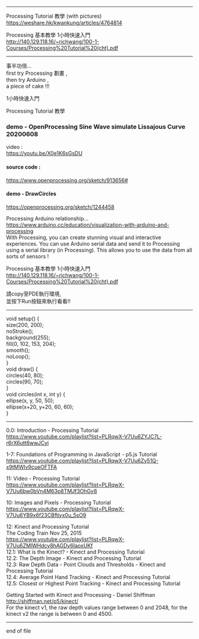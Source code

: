 
-----------------------------------------------------------   
  
Processing Tutorial 教學 (with pictures)   
  https://weshare.hk/kwankung/articles/4764814  
  
Processing 基本教學 1小時快速入門  
  http://140.129.118.16/~richwang/100-1-Courses/Processing%20Tutorial%20(cht).pdf  
  
-----------------------------------------------------------   
  
事半功倍...  
first try Processing 劃畫 ,  
then try Arduino ,  
a piece of cake !!!  
  
1小時快速入門  
  
Processing Tutorial 教學  
  
  
### demo - OpenProcessing Sine Wave simulate Lissajous Curve 20200608  
video :  
  https://youtu.be/X0e1K6sGsDU  
#### source code :  
  https://www.openprocessing.org/sketch/913656#  
  
  
#### demo - DrawCircles  
  https://openprocessing.org/sketch/1244458  
  
  
  
Processing Arduino relationship...  
  https://www.arduino.cc/education/visualization-with-arduino-and-processing  
With Processing, you can create stunning visual and interactive experiences. You can use Arduino serial data and send it to Processing using a serial library (in Processing). This allows you to use the data from all sorts of sensors !  
  
  
  
Processing 基本教學 1小時快速入門  
  http://140.129.118.16/~richwang/100-1-Courses/Processing%20Tutorial%20(cht).pdf  
  
  
請copy至PDE執行環境,  
並按下Run按鈕來執行看看!!  
  
  
-----------------------------------------------------------   
  
void setup() {  
    size(200, 200);  
    noStroke();  
    background(255);  
    fill(0, 102, 153, 204);  
    smooth();  
    noLoop();  
}  
void draw() {  
    circles(40, 80);  
    circles(90, 70);  
}  
void circles(int x, int y) {  
    ellipse(x, y, 50, 50);  
    ellipse(x+20, y+20, 60, 60);  
}  
  
  
-----------------------------------------------------------   
  
0.0: Introduction - Processing Tutorial  
  https://www.youtube.com/playlist?list=PLRqwX-V7Uu6ZYJC7L-r6rX6utt6wwJCyi  
  
1-7: Foundations of Programming in JavaScript - p5.js Tutorial  
  https://www.youtube.com/playlist?list=PLRqwX-V7Uu6Zy51Q-x9tMWIv9cueOFTFA  
  
11: Video - Processing Tutorial  
  https://www.youtube.com/playlist?list=PLRqwX-V7Uu6bw0bVn4M63p8TMJf3OhGy8  
  
10: Images and Pixels - Processing Tutorial  
  https://www.youtube.com/playlist?list=PLRqwX-V7Uu6YB9x6f23CBftiyx0u_5sO9  
  
12: Kinect and Processing Tutorial  
The Coding Train Nov 25, 2015  
  https://www.youtube.com/playlist?list=PLRqwX-V7Uu6ZMlWHdcy8hAGDy6IaoxUKf  
12.1: What is the Kinect? - Kinect and Processing Tutorial  
12.2: The Depth Image - Kinect and Processing Tutorial  
12.3: Raw Depth Data - Point Clouds and Thresholds - Kinect and Processing Tutorial  
12.4: Average Point Hand Tracking - Kinect and Processing Tutorial  
12.5: Closest or Highest Point Tracking - Kinect and Processing Tutorial  
  
Getting Started with Kinect and Processing - Daniel Shiffman
  http://shiffman.net/p5/kinect/  
For the kinect v1, the raw depth values range between 0 and 2048, for the kinect v2 the range is between 0 and 4500.  
  
  
-----------------------------------------------------------   
end of file
